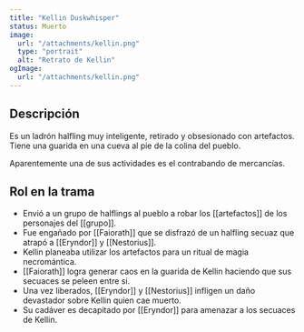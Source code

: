 ```yaml
---
title: "Kellin Duskwhisper"
status: Muerto
image:
  url: "/attachments/kellin.png"
  type: "portrait"
  alt: "Retrato de Kellin"
ogImage:
  url: "/attachments/kellin.png"
---
```


## Descripción

  Es un ladrón halfling muy inteligente, retirado y obsesionado con artefactos. Tiene una guarida en una cueva al pie de la colina del pueblo.

Aparentemente una de sus actividades es el contrabando de mercancías.

## Rol en la trama
- Envió a un grupo de halflings al pueblo a robar los [[artefactos]] de los personajes del [[grupo]].
- Fue engañado por [[Faiorath]] que se disfrazó de un halfling secuaz que atrapó a [[Eryndor]] y [[Nestorius]].
- Kellin planeaba utilizar los artefactos para un ritual de magia necromántica.
- [[Faiorath]] logra generar caos en la guarida de Kellin haciendo que sus secuaces se peleen entre si.
- Una vez liberados, [[Eryndor]] y [[Nestorius]] infligen un daño devastador sobre Kellin quien cae muerto.
- Su cadáver es decapitado por [[Eryndor]] para amenazar a los secuaces de Kellin.